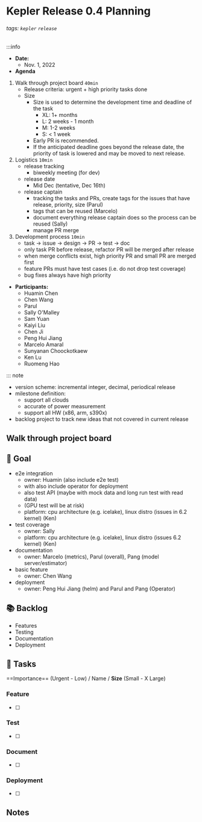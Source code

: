 Kepler Release 0.4 Planning
===

###### tags: `kepler` `release`

:::info
- **Date:** 
    - Nov. 1, 2022
- **Agenda**
1. Walk through project board `40min`
	-  Release criteria: urgent + high priority tasks done
	-  Size
	    - Size is used to determine the development time and deadline of the task
	        - XL: 1+ months
	        - L: 2 weeks - 1 month
	        - M: 1-2 weeks
	        - S: < 1 week
	    - Early PR is recommended. 
	    - If the anticipated deadline goes beyond the release date, the priority of task is lowered and may be moved to next release.
2. Logistics `10min`
    - release tracking
        - biweekly meeting (for dev)
    - release date
        - Mid Dec (tentative, Dec 16th)
    - release captain
        - tracking the tasks and PRs, create tags for the issues that have release, priority, size (Parul)
        - tags that can be reused (Marcelo)
        - document everything release captain does so the process can be reused (Sally)
        - manage PR merge
3. Development process `10min`
   - task -> issue -> design -> PR -> test -> doc
   - only task PR before release, refactor PR will be merged after release
   - when merge conflicts exist, high priority PR and small PR are merged first
   - feature PRs must have test cases (i.e. do not drop test coverage)
   - bug fixes always have high priority

- **Participants:**
    - Huamin Chen
    - Chen Wang
    - Parul
    - Sally O'Malley
    - Sam Yuan
    - Kaiyi Liu
    - Chen Ji
    - Peng Hui Jiang
    - Marcelo Amaral
    - Sunyanan Choockotkaew
    - Ken Lu
    - Ruomeng Hao

::: note
- version scheme: incremental integer, decimal, periodical release
- milestone definition: 
    - support all clouds
    - accurate of power measurement
    - support all HW (x86, arm, s390x)   
- backlog project to track new ideas that not covered in current release
## Walk through project board

:dart: Goal
---
- e2e integration
    - owner: Huamin (also include e2e test)
    - with also include operator for deployment
    - also test API (maybe with mock data and long run test with read data)
    - (GPU test will be at risk)
    - platform: cpu architecture (e.g. icelake), linux distro (issues in 6.2 kernel) (Ken)
- test coverage
    - owner: Sally
    - platform: cpu architecture (e.g. icelake), linux distro (issues 6.2 kernel) (Ken)
- documentation
    - owner: Marcelo (metrics), Parul (overall), Pang (model server/estimator)
- basic feature
    - owner: Chen Wang
- deployment
    - owner: Peng Hui Jiang (helm) and Parul and Pang (Operator)

:books: Backlog
---
- Features
- Testing
- Documentation
- Deployment

:closed_book: Tasks
--
==Importance== (Urgent - Low) / Name / **Size** (Small - X Large)
### Feature
- [ ] 
### Test
- [ ] 
### Document
- [ ] 
### Deployment
- [ ] 
## Notes 
<!-- Other important details discussed during the meeting can be entered here. -->
